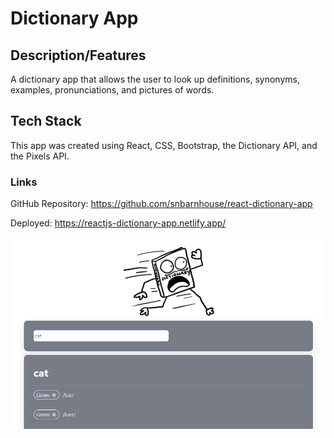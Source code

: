# Dictionary App

## Description/Features

A dictionary app that allows the user to look up definitions, synonyms, examples, pronunciations, and pictures of words.

## Tech Stack

This app was created using React, CSS, Bootstrap, the Dictionary API, and the Pixels API.

### Links


GitHub Repository: https://github.com/snbarnhouse/react-dictionary-app 

Deployed: https://reactjs-dictionary-app.netlify.app/

![Dictionary App](/src/screenshot-dic.png?raw=true "Dictionary App")
